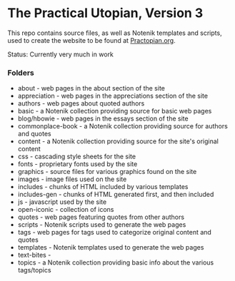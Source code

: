 The Practical Utopian, Version 3
================================

This repo contains source files, as well as Notenik templates and scripts, used to create the website to be found at [Practopian.org](https://practopian.org).

Status: Currently very much in work

### Folders

+ about - web pages in the about section of the site
+ appreciation - web pages in the appreciations section of the site
+ authors - web pages about quoted authors
+ basic - a Notenik collection providing source for basic web pages
+ blog/hbowie - web pages in the essays section of the site
+ commonplace-book - a Notenik collection providing source for authors and quotes
+ content - a Notenik collection providing source for the site's original content
+ css - cascading style sheets for the site
+ fonts - proprietary fonts used by the site
+ graphics - source files for various graphics found on the site
+ images - image files used on the site
+ includes - chunks of HTML included by various templates
+ includes-gen - chunks of HTML generated first, and then included
+ js - javascript used by the site
+ open-iconic - collection of icons
+ quotes - web pages featuring quotes from other authors
+ scripts - Notenik scripts used to generate the web pages
+ tags - web pages for tags used to categorize original content and quotes
+ templates - Notenik templates used to generate the web pages
+ text-bites - 
+ topics - a Notenik collection providing basic info about the various tags/topics
